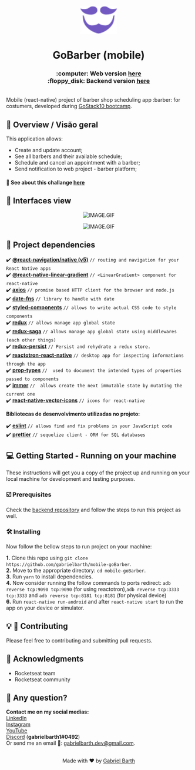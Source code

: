 <h1 align="center">
   <img alt="GoBarber" title="GoBarber" src="./app-images/logo-purple.svg" width="100px" />
   <br>
  <br>
  GoBarber (mobile)
</h1>

<h3 align="center">
:computer: Web version <a href="https://github.com/gabrielbarth/web-goBarber">here</a>
<br>
:floppy_disk: Backend version <a href="https://github.com/gabrielbarth/backend-goBarber"> here</a>
</h3>

<br>
Mobile (react-native) project of  barber shop scheduling app :barber: for costumers, developed during <a href="https://rocketseat.com.br/">GoStack10 bootcamp</a>.
<br>


## :mag_right: Overview / Visão geral

This application allows:

- Create and update account;
- See all barbers and their available schedule;
- Schedule and cancel an appointment with a barber;
- Send notification to web project - barber platform;

#### :rocket: See about this challange [here](https://github.com/Rocketseat/bootcamp-gostack-desafio-10)

##  :iphone:  Interfaces view

<p align="center">
  <img alt="IMAGE.GIF" title="html-image" src="./app-images/mob-gif1.gif" width="600px" />
</p>
<p align="center">
  <img alt="IMAGE.GIF" title="html-image" src="./app-images/mob-gif2.gif" width="600px" />
</p>


## :link: Project dependencies

:heavy_check_mark: [**@react-navigation/native (v5)**](https://reactnavigation.org/) `// routing and navigation for your React Native apps` <br>
:heavy_check_mark: [**@react-native-linear-gradient**](https://github.com/react-native-community/react-native-linear-gradient) `// <LinearGradient> component for react-native` <br>
:heavy_check_mark: [**axios**](https://github.com/axios/axios)  `// promise based HTTP client for the browser and node.js` <br>
:heavy_check_mark: [**date-fns**](https://date-fns.org/) `// library to handle with date` <br>
:heavy_check_mark: [**styled-components**](https://styled-components.com/) `// allows to write actual CSS code to style components` <br>
:heavy_check_mark: [**redux**](https://redux.js.org/) `// allows manage app global state` <br>
:heavy_check_mark: [**redux-saga**](https://github.com/redux-saga/redux-saga) `// allows manage app global state using middlewares (each other things)` <br>
:heavy_check_mark: [**redux-persist**](https://github.com/rt2zz/redux-persist) `// Persist and rehydrate a redux store.` <br>
:heavy_check_mark: [**reactotron-react-native**](https://github.com/infinitered/reactotron) `// desktop app for inspecting informations through the app` <br>
:heavy_check_mark: [**prop-types**](https://www.npmjs.com/package/prop-types) `//  used to document the intended types of properties passed to components` <br>
:heavy_check_mark: [**immer**](https://github.com/immerjs/immer) `//  allows create the next immutable state by mutating the current one` <br>
:heavy_check_mark: [**react-native-vector-icons**](https://github.com/oblador/react-native-vector-icons) `// icons for react-native` <br>


**Bibliotecas de desenvolvimento utilizadas no projeto:** <br>

:heavy_check_mark: [**eslint**](https://eslint.org/) `// allows find and fix problems in your JavaScript code` <br>
:heavy_check_mark: [**prettier**](https://prettier.io/)  `// sequelize client - ORM for SQL databases` <br>


## :computer: Getting Started - Running on your machine

These instructions will get you a copy of the project up and running on your local machine for development and testing purposes.

### :ballot_box_with_check: Prerequisites

Check the [backend repository](https://github.com/gabrielbarth/backend-goBarber) and follow the steps to run this project as well.


### :hammer_and_wrench: Installing

Now follow the bellow steps to run project on your machine:

**1.** Clone this repo using `git clone https://github.com/gabrielbarth/mobile-goBarber`. <br />
**2.** Move to the appropriate directory: `cd mobile-goBarber`.<br />
**3.** Run `yarn` to install dependencies.<br />
**4.** Now consider running the follow commands to ports redirect: `adb reverse tcp:9090 tcp:9090` (for using reactotron),`adb reverse tcp:3333 tcp:3333` and `adb reverse tcp:8181 tcp:8181` (for physical device) <br />
**6.** Run `react-native run-android` and after `react-native start` to run the app on your device or simulator.<br/>

## :bulb: :handshake: Contributing
Please feel free to contributing and submitting pull requests.

## :pray: Acknowledgments
* Rocketseat team
* Rocketseat community

## :thinking: Any question?
**Contact me on my social medias:**<br>
[LinkedIn](https://www.linkedin.com/in/gabriel-barth-silv%C3%A9rio-6081ba153/) <br>
[Instagram](https://instragram.com/gb1.dev) <br>
[YouTube](https://www.youtube.com/channel/UCmA_19d5L3WTFdDfwQ6Uenw) <br>
[Discord](https://www.wikihow.com/Add-Friends-on-Discord) (**gabrielbarth1#0492**)<br>
Or send me an email :incoming_envelope:: gabrielbarth.dev@gmail.com.
<br>
<br>
<p align="center">
  Made with ♥ by <a href="https://gabrielbarth.com/">Gabriel Barth</a>
</p>